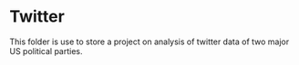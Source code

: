 # Twitter

This folder is use to store a project on analysis of twitter data of two major US political parties.
